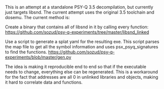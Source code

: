 This is an attempt at a standalone PSY-Q 3.5 decompilation, but currently just targets libsnd. The current attempt uses the original 3.5 toolchain and dosemu. The current method is:

Create a binary that contains all of libsnd in it by calling every function: https://github.com/sozud/psy-q-experiments/tree/master/libsnd_linked

Use a script to generate a splat yaml for the resulting exe. This script parses the map file to get all the symbol information and uses psx_psyq_signatures to find the functions. https://github.com/sozud/psy-q-experiments/blob/master/gen.py 

The idea is making it reproducible end to end so that if the executable needs to change, everything else can be regenerated. This is a workaround for the fact that addresses are all 0 in unlinked libraries and objects, making it hard to correlate data and functions.
